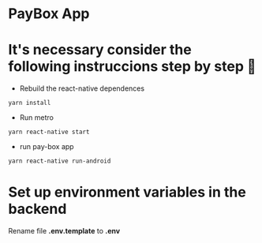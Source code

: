 #  PayBox App


# It's necessary consider the following instruccions step by step  👋

- Rebuild the react-native dependences 

```
yarn install
```
- Run metro
```
yarn react-native start
```
- run pay-box app  
```
yarn react-native run-android
```
# Set up environment variables in the backend

Rename file **.env.template** to **.env**
